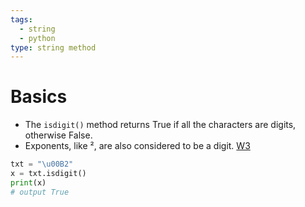 ```yaml
---
tags:
  - string
  - python
type: string method
---
```

# Basics
- The `isdigit()` method returns True if all the characters are digits, otherwise False.
- Exponents, like ², are also considered to be a digit. [W3](https://www.w3schools.com/python/ref_string_isdigit.asp)
```python
txt = "\u00B2"
x = txt.isdigit()
print(x)
# output True
```
